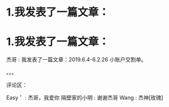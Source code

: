 # 1.我发表了一篇文章：

# 1.我发表了一篇文章：

杰哥 : 我发表了一篇文章：2019.6.4-6.2.26 小账户交割单。

。。。

评论区：

Easy＇ : 杰哥，我爱你 隔壁家的小明 : 谢谢杰哥 Wang : 杰神[玫瑰]